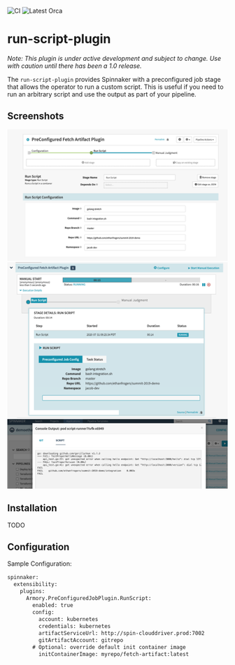![CI](https://github.com/armory-plugins/run-script-plugin/workflows/CI/badge.svg)
![Latest Orca](https://github.com/armory-plugins/run-script-plugin/workflows/Latest%20Orca/badge.svg?branch=master)

# run-script-plugin

_Note: This plugin is under active development and subject to change. Use with caution until there has been
a 1.0 release._

The `run-script-plugin` provides Spinnaker with a preconfigured job stage that allows the operator to run a custom script. This is useful if you need to run an arbitrary script and use the output as part of your pipeline.

## Screenshots
![Image of stage configuration](screenshot1.png)
![Image of stage execution UI](screenshot2.png)
![Image of stage execution console log](screenshot3.png)

## Installation
TODO

## Configuration
Sample Configuration:
```
spinnaker:
  extensibility:
    plugins:
      Armory.PreConfiguredJobPlugin.RunScript:
        enabled: true
        config:
          account: kubernetes
          credentials: kubernetes
          artifactServiceUrl: http://spin-clouddriver.prod:7002
          gitArtifactAccount: gitrepo
        # Optional: override default init container image 
          initContainerImage: myrepo/fetch-artifact:latest 
```
